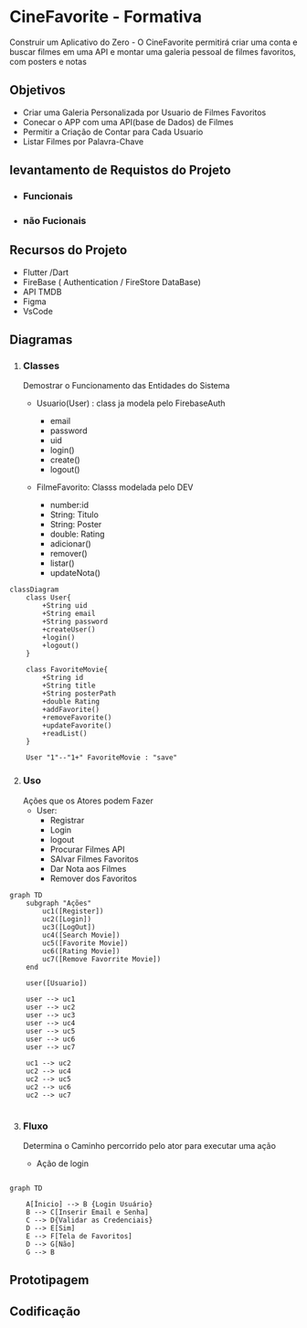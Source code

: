 # CineFavorite - Formativa
Construir um Aplicativo do Zero - O CineFavorite permitirá criar uma conta e buscar filmes em uma API e montar uma galeria pessoal de filmes favoritos, com posters e notas

## Objetivos
- Criar uma Galeria Personalizada por Usuario de Filmes Favoritos
- Conecar o APP com uma API(base de Dados) de Filmes
- Permitir a Criação de Contar para Cada Usuario
- Listar Filmes por Palavra-Chave

## levantamento de Requistos do Projeto
- ### Funcionais

- ### não Fucionais

## Recursos do Projeto
- Flutter /Dart
- FireBase ( Authentication / FireStore DataBase)
- API TMDB
- Figma
- VsCode

## Diagramas 

1. ### Classes
    Demostrar o Funcionamento das Entidades do Sistema
    - Usuario(User) : class ja modela pelo FirebaseAuth
        - email
        - password
        - uid
        - login()
        - create()
        - logout()

    - FilmeFavorito: Classs modelada pelo DEV
        - number:id
        - String: Titulo
        - String: Poster
        - double: Rating
        - adicionar()
        - remover()
        - listar()
        - updateNota()

```mermaid
classDiagram
    class User{
        +String uid
        +String email
        +String password
        +createUser()
        +login()
        +logout()
    }

    class FavoriteMovie{
        +String id
        +String title
        +String posterPath
        +double Rating
        +addFavorite()
        +removeFavorite()
        +updateFavorite()
        +readList()
    }

    User "1"--"1+" FavoriteMovie : "save"
```
2. ### Uso
    Ações que os Atores podem Fazer
    - User:
        - Registrar
        - Login
        - logout
        - Procurar Filmes API
        - SAlvar Filmes Favoritos
        - Dar Nota aos Filmes
        - Remover dos Favoritos

```mermaid
graph TD
    subgraph "Ações"
        uc1([Register])
        uc2([Login])
        uc3([LogOut])
        uc4([Search Movie])
        uc5([Favorite Movie])
        uc6([Rating Movie])
        uc7([Remove Favorrite Movie])
    end
    
    user([Usuario])

    user --> uc1   
    user --> uc2   
    user --> uc3   
    user --> uc4   
    user --> uc5   
    user --> uc6   
    user --> uc7

    uc1 --> uc2
    uc2 --> uc4
    uc2 --> uc5
    uc2 --> uc6
    uc2 --> uc7
    
```
3. ### Fluxo
    Determina o Caminho percorrido pelo ator para executar uma ação

    - Ação de login

```mermaid

graph TD

    A[Ínicio] --> B {Login Usuário}
    B --> C[Inserir Email e Senha] 
    C --> D{Validar as Credenciais}
    D --> E[Sim]
    E --> F[Tela de Favoritos]
    D --> G[Não]
    G --> B

```

## Prototipagem

## Codificação